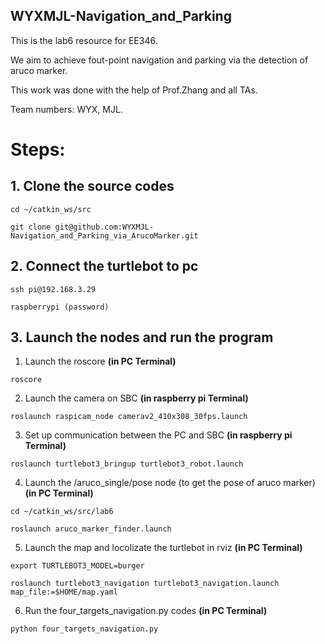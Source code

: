 ## WYXMJL-Navigation_and_Parking 
This is the lab6 resource for EE346.

We aim to achieve fout-point navigation and parking via the detection of aruco marker.

This work was done with the help of Prof.Zhang and all TAs.

Team numbers: WYX, MJL.

# Steps:


## 1. Clone the source codes

    cd ~/catkin_ws/src
  
    git clone git@github.com:WYXMJL-Navigation_and_Parking_via_ArucoMarker.git
  
## 2. Connect the turtlebot to pc

    ssh pi@192.168.3.29
  
    raspberrypi (password) 
  
 
## 3. Launch the nodes and run the program
  1. Launch the roscore **(in PC Terminal)**
  
    roscore 
  
  2. Launch the camera on SBC **(in raspberry pi Terminal)**
  
    roslaunch raspicam_node camerav2_410x308_30fps.launch 
  
  3. Set up communication between the PC and SBC **(in raspberry pi Terminal)**
  
    roslaunch turtlebot3_bringup turtlebot3_robot.launch 
  
  4. Launch the /aruco_single/pose node (to get the pose of aruco marker) **(in PC Terminal)**
  
    cd ~/catkin_ws/src/lab6 
  
    roslaunch aruco_marker_finder.launch
    
  5. Launch the map and locolizate the turtlebot in rviz **(in PC Terminal)**
  
    export TURTLEBOT3_MODEL=burger
    
    roslaunch turtlebot3_navigation turtlebot3_navigation.launch map_file:=$HOME/map.yaml
    
   
  6. Run the four_targets_navigation.py codes **(in PC Terminal)**
  
    python four_targets_navigation.py
    
  
  
